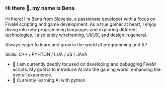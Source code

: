 ### Hi there 👋, my name is Bena
Hi there! 
I’m Bena from Slovenia, a passionate developer with a focus on FiveM scripting and game development. As a true gamer at heart, I enjoy diving into new programming languages and exploring different technologies. I also enjoy wireframing, UI/UX, and design in general. 

Always eager to learn and grow in the world of programming and AI!

Skills: C++ / PYHTON / LUA / JS / JAVA

- 🔭 I am currently deeply focused on developing and debugging FiveM scripts. My goal is to introduce AI into the gaming world, enhancing the overall experience. 
- 🌱 Currently learning AI with python 




